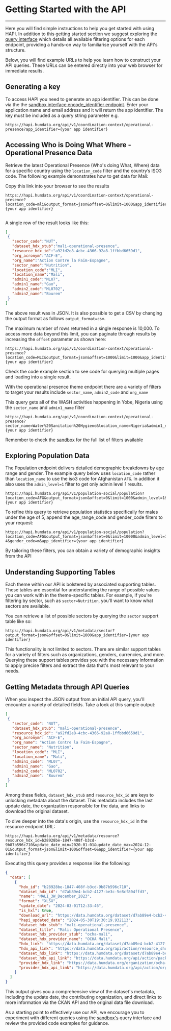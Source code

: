 # Getting Started with the API

---

Here you will find simple instructions to help you get started with using HAPI. In addition to this getting started section we suggest exploring the [query interface](https://hapi.humdata.org/docs) which details all available filtering options for each endpoint, providing a hands-on way to familiarise yourself with the API's structure.


Below, you will find example URLs to help you learn how to construct your API queries. These URLs can be entered directly into your web browser for immediate results.

## Generating a key

To access HAPI you need to generate an app identifier. This can be done via the the [sandbox interface encode_identifier endpoint](https://hapi.humdata.org/docs#/Utility/get_encoded_identifier_api_v1_encode_identifier_get). Enter your application name and email address and it will return the app identifier. The key must be included as a query string parameter e.g.


```
https://hapi.humdata.org/api/v1/coordination-context/operational-presence?app_identifier={your app identifier}
```




## Accessing Who is Doing What Where - Operational Presence Data


Retrieve the latest Operational Presence (Who's doing What, Where) data for a specific country using the `location_code` filter and the country’s ISO3 code. The following example demonstrates how to get data for Mali:


Copy this link into your browser to see the results


```plaintext
https://hapi.humdata.org/api/v1/coordination-context/operational-presence?location_code=mli&output_format=json&offset=0&limit=1000&app_identifier={your app identifier}


```


A single row of the result looks like this:


```JSON
[
 {
   "sector_code":"NUT",
   "dataset_hdx_stub":"mali-operational-presence",
   "resource_hdx_id":"a92fd2e8-4cbc-4366-92a8-1ffbbd6659d1",
   "org_acronym":"ACF-E",
   "org_name":"Action Contre la Faim-Espagne",
   "sector_name":"Nutrition",
   "location_code":"MLI",
   "location_name":"Mali",
   "admin1_code":"ML07",
   "admin1_name":"Gao",
   "admin2_code":"ML0702",
   "admin2_name":"Bourem"
 }
]
```


The above result was in JSON. It is also possible to get a CSV by changing the output format as follows ```output_format=csv```.


The maximum number of rows returned in a single response is 10,000. To access more data beyond this limit, you can paginate through results by increasing the ```offset``` parameter as shown here:


```plaintext
https://hapi.humdata.org/api/v1/coordination-context/operational-presence?location_code=MLI&output_format=json&offset=1000&limit=1000&app_identifier={your app identifier}
```


Check the code example section to see code for querying multiple pages and loading into a single result.


With the operational presence theme endpoint there are a variety of filters to target your results include ```sector_name```, ```admin2_code``` and ```org_name```


This query gets all of the WASH activities happening in Yobe, Nigeria using the ```sector_name``` and ```admin1_name``` filter


```plaintext
https://hapi.humdata.org/api/v1/coordination-context/operational-presence?sector_name=Water%20Sanitation%20Hygiene&location_name=Nigeria&admin1_name=Yobe&output_format=json&offset=0&limit=1000&app_identifier={your app identifier}
```


Remember to check the [sandbox](https://placeholder.url/docs) for the full list of filters available


## Exploring Population Data


The Population endpoint delivers detailed demographic breakdowns by age range and gender.  The example query below uses ```location_code``` rather than ```location_name``` to use the iso3 code for Afghanistan ```AFG```. In addition it also uses the ```admin_level=1``` filter to get only admin level 1 results.


```
https://hapi.humdata.org/api/v1/population-social/population?location_code=AFG&output_format=json&offset=0&limit=1000&admin_level=1&app_identifier={your app identifier}
```


To refine this query to retrieve population statistics specifically for males under the age of 5, append the age_range_code and gender_code filters to your request:


```
https://hapi.humdata.org/api/v1/population-social/population?location_code=AFG&output_format=json&offset=0&limit=10000&admin_level=1&age_range_code=0-4&gender_code=m&app_identifier={your app identifier}
```


By tailoring these filters, you can obtain a variety of demographic insights from the API


## Understanding Supporting Tables


Each theme within our API is bolstered by associated supporting tables. These tables are essential for understanding the range of possible values you can work with in the theme-specific tables. For example, if you're filtering by sector, such as `sector=Nutrition`, you'll want to know what sectors are available.


You can retrieve a list of possible sectors by querying the `sector` support table like so:


```plaintext
https://hapi.humdata.org/api/v1/metadata/sector?output_format=json&offset=0&limit=1000&app_identifier={your app identifier}
```


This functionality is not limited to sectors. There are similar support tables for a variety of filters such as organizations, genders, currencies, and more. Querying these support tables provides you with the necessary information to apply precise filters and extract the data that's most relevant to your needs.


## Getting Metadata through API Queries


When you inspect the JSON output from an initial API query, you'll encounter a variety of detailed fields. Take a look at this sample output:


```json
[
 {
   "sector_code": "NUT",
   "dataset_hdx_stub": "mali-operational-presence",
   "resource_hdx_id": "a92fd2e8-4cbc-4366-92a8-1ffbbd6659d1",
   "org_acronym": "ACF-E",
   "org_name": "Action Contre la Faim-Espagne",
   "sector_name": "Nutrition",
   "location_code": "MLI",
   "location_name": "Mali",
   "admin1_code": "ML07",
   "admin1_name": "Gao",
   "admin2_code": "ML0702",
   "admin2_name": "Bourem"
 }
]
```


Among these fields, ```dataset_hdx_stub``` and ```resource_hdx_id``` are keys to unlocking metadata about the dataset. This metadata includes the last update date, the organization responsible for the data, and links to download the original dataset.


To dive deeper into the data's origin, use the `resource_hdx_id` in the resource endpoint URL:


```
https://hapi.humdata.org/api/v1/metadata/resource?resource_hdx_id=b28928be-1847-408f-b3cd-9b87b596c710&update_date_min=2020-01-01&update_date_max=2024-12-01&output_format=json&limit=100&offset=0&app_identifier={your app identifier}
```


Executing this query provides a response like the following:


```JSON
{
  "data": [
    {
      "hdx_id": "b28928be-1847-408f-b3cd-9b87b596c710",
      "dataset_hdx_id": "d7ab89e4-bcb2-4127-be3c-5e8cf804ffd3",
      "name": "MALI_3W_December_2023",
      "format": "XLSX",
      "update_date": "2024-03-01T12:33:46",
      "is_hxl": true,
      "download_url": "https://data.humdata.org/dataset/d7ab89e4-bcb2-4127-be3c-5e8cf804ffd3/resource/b28928be-1847-408f-b3cd-9b87b596c710/download/mali-3w-presence-operationnelle-december-2023.xlsx",
      "hapi_updated_date": "2024-05-30T19:30:19.932113",
      "dataset_hdx_stub": "mali-operational-presence",
      "dataset_title": "Mali: Operational Presence",
      "dataset_hdx_provider_stub": "ocha-mali",
      "dataset_hdx_provider_name": "OCHA Mali",
      "hdx_link": "https://data.humdata.org/dataset/d7ab89e4-bcb2-4127-be3c-5e8cf804ffd3/resource/b28928be-1847-408f-b3cd-9b87b596c710",
      "hdx_api_link": "https://data.humdata.org/api/action/resource_show?id=b28928be-1847-408f-b3cd-9b87b596c710",
      "dataset_hdx_link": "https://data.humdata.org/dataset/d7ab89e4-bcb2-4127-be3c-5e8cf804ffd3",
      "dataset_hdx_api_link": "https://data.humdata.org/api/action/package_show?id=d7ab89e4-bcb2-4127-be3c-5e8cf804ffd3",
      "provider_hdx_link": "https://data.humdata.org/organization/ocha-mali",
      "provider_hdx_api_link": "https://data.humdata.org/api/action/organization_show?id=ocha-mali"
    }
  ]
}
```


This output gives you a comprehensive view of the dataset's metadata, including the update date, the contributing organization, and direct links to more information via the CKAN API and the original data file download.


As a starting point to effectively use our API, we encourage you to experiment with different queries using the [sandbox's](https://hapi.humdata.org/docs) query interface and review the provided code examples for guidance.
